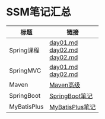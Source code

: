 # SSM笔记汇总

| 标题        | 链接                                                         |
| ----------- | ------------------------------------------------------------ |
| Spring课程  | [day01.md](./Spring笔记/spring_day01/Spring_day01.md)<br/>[day02.md](./Spring笔记/spring_day02/Spring_day02.md) <br/>[day02.md](./Spring笔记/spring_day03/Spring_day03.md) |
| SpringMVC   | [day01.md](./SpringMVC笔记/SpringMVC_day01/SpringMVC_day01.md)<br/>[day02.md](./SpringMVC笔记/SpringMVC_day02/SpringMVC_day02.md) |
| Maven       | [Maven高级](./Maven高级笔记/Maven高级.md)                    |
| SpringBoot  | [SpringBoot笔记](./SpringBoot笔记/SpringBoot.md)                                                             |
| MyBatisPlus | [MyBatisPlus笔记](./Mybatisplus笔记/MyBatisPlus.md)                                                              |

